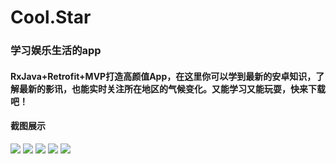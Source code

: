 # Cool.Star
### 学习娱乐生活的app
#### RxJava+Retrofit+MVP打造高颜值App，在这里你可以学到最新的安卓知识，了解最新的影讯，也能实时关注所在地区的气候变化。又能学习又能玩耍，快来下载吧！
#### 截图展示
![](https://github.com/Yexingshuai/Cool.Star/blob/master/images/1.png)
![](https://github.com/Yexingshuai/Cool.Star/blob/master/images/2.jpg)
![](https://github.com/Yexingshuai/Cool.Star/blob/master/images/3.jpg)
![](https://github.com/Yexingshuai/Cool.Star/blob/master/images/4.jpg)
![](https://github.com/Yexingshuai/Cool.Star/blob/master/images/5.jpg)
